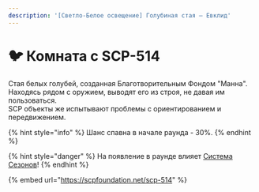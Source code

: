 ```yaml
---
description: '[Светло-Белое освещение] Голубиная стая – Евклид'
---
```


# 🐦 Комната с SCP-514

Стая белых голубей, созданная Благотворительным Фондом "Манна".\
Находясь рядом с оружием, выводят его из строя, не давая им пользоваться.\
SCP объекты же испытывают проблемы с ориентированием и передвижением.

{% hint style="info" %}
Шанс спавна в начале раунда - 30%.
{% endhint %}

{% hint style="danger" %}
На появление в раунде влияет [Система Сезонов](../server-systems/seasons-system/)!
{% endhint %}

{% embed url="https://scpfoundation.net/scp-514" %}
